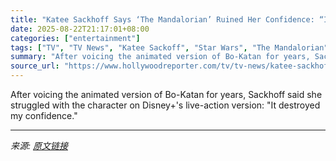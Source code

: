 ```yaml
---
title: "Katee Sackhoff Says ‘The Mandalorian’ Ruined Her Confidence: “It Broke Me”"
date: 2025-08-22T21:17:01+08:00
categories: ["entertainment"]
tags: ["TV", "TV News", "Katee Sackoff", "Star Wars", "The Mandalorian"]
summary: "After voicing the animated version of Bo-Katan for years, Sackhoff said she struggled with the character on Disney+'s live-action version: \"It destroyed my confidence.\""
source_url: "https://www.hollywoodreporter.com/tv/tv-news/katee-sackhoff-the-mandalorian-role-ruined-1236351533/"
---
```


After voicing the animated version of Bo-Katan for years, Sackhoff said she struggled with the character on Disney+'s live-action version: "It destroyed my confidence."

---

*来源: [原文链接](https://www.hollywoodreporter.com/tv/tv-news/katee-sackhoff-the-mandalorian-role-ruined-1236351533/)*
